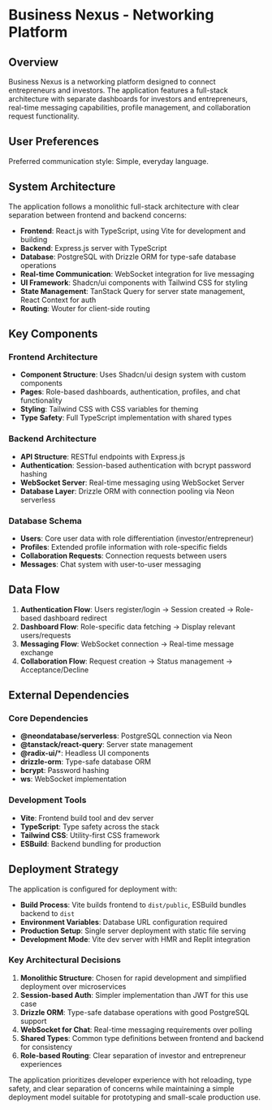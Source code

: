 # Business Nexus - Networking Platform

## Overview

Business Nexus is a networking platform designed to connect entrepreneurs and investors. The application features a full-stack architecture with separate dashboards for investors and entrepreneurs, real-time messaging capabilities, profile management, and collaboration request functionality.

## User Preferences

Preferred communication style: Simple, everyday language.

## System Architecture

The application follows a monolithic full-stack architecture with clear separation between frontend and backend concerns:

- **Frontend**: React.js with TypeScript, using Vite for development and building
- **Backend**: Express.js server with TypeScript
- **Database**: PostgreSQL with Drizzle ORM for type-safe database operations
- **Real-time Communication**: WebSocket integration for live messaging
- **UI Framework**: Shadcn/ui components with Tailwind CSS for styling
- **State Management**: TanStack Query for server state management, React Context for auth
- **Routing**: Wouter for client-side routing

## Key Components

### Frontend Architecture
- **Component Structure**: Uses Shadcn/ui design system with custom components
- **Pages**: Role-based dashboards, authentication, profiles, and chat functionality
- **Styling**: Tailwind CSS with CSS variables for theming
- **Type Safety**: Full TypeScript implementation with shared types

### Backend Architecture
- **API Structure**: RESTful endpoints with Express.js
- **Authentication**: Session-based authentication with bcrypt password hashing
- **WebSocket Server**: Real-time messaging using WebSocket Server
- **Database Layer**: Drizzle ORM with connection pooling via Neon serverless

### Database Schema
- **Users**: Core user data with role differentiation (investor/entrepreneur)
- **Profiles**: Extended profile information with role-specific fields
- **Collaboration Requests**: Connection requests between users
- **Messages**: Chat system with user-to-user messaging

## Data Flow

1. **Authentication Flow**: Users register/login → Session created → Role-based dashboard redirect
2. **Dashboard Flow**: Role-specific data fetching → Display relevant users/requests
3. **Messaging Flow**: WebSocket connection → Real-time message exchange
4. **Collaboration Flow**: Request creation → Status management → Acceptance/Decline

## External Dependencies

### Core Dependencies
- **@neondatabase/serverless**: PostgreSQL connection via Neon
- **@tanstack/react-query**: Server state management
- **@radix-ui/***: Headless UI components
- **drizzle-orm**: Type-safe database ORM
- **bcrypt**: Password hashing
- **ws**: WebSocket implementation

### Development Tools
- **Vite**: Frontend build tool and dev server
- **TypeScript**: Type safety across the stack
- **Tailwind CSS**: Utility-first CSS framework
- **ESBuild**: Backend bundling for production

## Deployment Strategy

The application is configured for deployment with:

- **Build Process**: Vite builds frontend to `dist/public`, ESBuild bundles backend to `dist`
- **Environment Variables**: Database URL configuration required
- **Production Setup**: Single server deployment with static file serving
- **Development Mode**: Vite dev server with HMR and Replit integration

### Key Architectural Decisions

1. **Monolithic Structure**: Chosen for rapid development and simplified deployment over microservices
2. **Session-based Auth**: Simpler implementation than JWT for this use case
3. **Drizzle ORM**: Type-safe database operations with good PostgreSQL support
4. **WebSocket for Chat**: Real-time messaging requirements over polling
5. **Shared Types**: Common type definitions between frontend and backend for consistency
6. **Role-based Routing**: Clear separation of investor and entrepreneur experiences

The application prioritizes developer experience with hot reloading, type safety, and clear separation of concerns while maintaining a simple deployment model suitable for prototyping and small-scale production use.